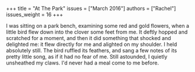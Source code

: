 +++
title = "At The Park"
issues = ["March 2016"]
authors = ["Rachel"]
issues_weight = 16
+++

I was sitting on a park bench, examining some red and gold flowers, when a little bird flew down into the clover some feet from me. It deftly hopped and scratched for a moment, and then it did something that shocked and delighted me: it flew directly for me and alighted on my shoulder. I held absolutely still. The bird ruffled its feathers, and sang a few notes of its pretty little song, as if it had no fear of me. Still astounded, I quietly unsheathed my claws. I'd never had a meal come to me before.
